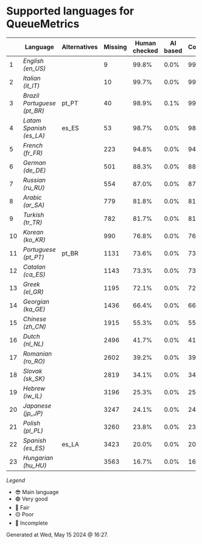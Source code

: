 # Supported languages for QueueMetrics

|  | Language | Alternatives | Missing | Human checked | AI based | Completion |   |
|--|----------|--------------|---------|---------------|----------|------------|---|
| 1 | *English (en_US)* |  | 9 | 99.8% | 0.0% | 99.8% | 😎 |
| 2 | *Italian (it_IT)* |  | 10 | 99.7% | 0.0% | 99.8% | 🟢 |
| 3 | *Brazil Portuguese (pt_BR)* | pt_PT | 40 | 98.9% | 0.1% | 99.1% | 🟢 |
| 4 | *Latam Spanish (es_LA)* | es_ES | 53 | 98.7% | 0.0% | 98.8% | 🟢 |
| 5 | *French (fr_FR)* |  | 223 | 94.8% | 0.0% | 94.8% | 🔵 |
| 6 | *German (de_DE)* |  | 501 | 88.3% | 0.0% | 88.3% | 🔵 |
| 7 | *Russian (ru_RU)* |  | 554 | 87.0% | 0.0% | 87.1% | 🔵 |
| 8 | *Arabic (ar_SA)* |  | 779 | 81.8% | 0.0% | 81.8% | 🟡 |
| 9 | *Turkish (tr_TR)* |  | 782 | 81.7% | 0.0% | 81.7% | 🟡 |
| 10 | *Korean (ko_KR)* |  | 990 | 76.8% | 0.0% | 76.9% | 🟡 |
| 11 | *Portuguese (pt_PT)* | pt_BR | 1131 | 73.6% | 0.0% | 73.6% | 🟡 |
| 12 | *Catalan (ca_ES)* |  | 1143 | 73.3% | 0.0% | 73.3% | 🟡 |
| 13 | *Greek (el_GR)* |  | 1195 | 72.1% | 0.0% | 72.1% | 🟡 |
| 14 | *Georgian (ka_GE)* |  | 1436 | 66.4% | 0.0% | 66.4% | 🔴 |
| 15 | *Chinese (zh_CN)* |  | 1915 | 55.3% | 0.0% | 55.3% | 🔴 |
| 16 | *Dutch (nl_NL)* |  | 2496 | 41.7% | 0.0% | 41.7% | 🔴 |
| 17 | *Romanian (ro_RO)* |  | 2602 | 39.2% | 0.0% | 39.2% | 🔴 |
| 18 | *Slovak (sk_SK)* |  | 2819 | 34.1% | 0.0% | 34.1% | 🔴 |
| 19 | *Hebrew (iw_IL)* |  | 3196 | 25.3% | 0.0% | 25.3% | 🔴 |
| 20 | *Japanese (jp_JP)* |  | 3247 | 24.1% | 0.0% | 24.1% | 🔴 |
| 21 | *Polish (pl_PL)* |  | 3260 | 23.8% | 0.0% | 23.8% | 🔴 |
| 22 | *Spanish (es_ES)* | es_LA | 3423 | 20.0% | 0.0% | 20.0% | 🔴 |
| 23 | *Hungarian (hu_HU)* |  | 3563 | 16.7% | 0.0% | 16.8% | 🔴 |


*Legend*

- 😎 Main language
- 🟢 Very good
- 🔵 Fair
- 🟡 Poor
- 🔴 Incomplete


Generated at Wed, May 15 2024 @ 16:27.

